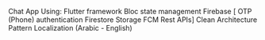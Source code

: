 Chat App
Using:
Flutter framework
Bloc state management
Firebase
[ OTP (Phone) authentication
Firestore
Storage
FCM Rest APIs]
Clean Architecture Pattern
Localization (Arabic - English)
